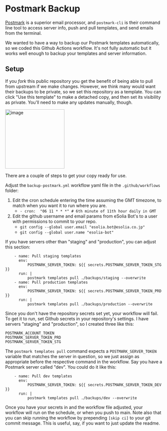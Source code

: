 # Postmark Backup

[Postmark](https://postmarkapp.com/) is a superior email processor, and `postmark-cli` is their command line tool to access server info, push and pull templates, and send emails from the terminal.  

We wanted to have a way to backup our Postmark templates automatically, so we coded this Github Actions workflow. It's not fully automatic but it works well enough to backup your templates and server information. 

## Setup

If you *fork* this public repository you get the benefit of being able to pull from upstream if we make changes. However, we think many would want their backups to be private, so we set this repository as a template. You can click "Use this template" to make a detached copy, and then set its visibility as private. You'll need to make any updates manually, though. 

<img width="190" alt="image" src="https://user-images.githubusercontent.com/512328/135370352-c1a1cab8-b935-4c6c-89b7-ab4c9a9be794.png">

There are a couple of steps to get your copy ready for use.  

Adjust the `backup-postmark.yml` workflow yaml file in the `.github/workflows` folder: 

1. Edit the cron schedule entering the time assuming the GMT timezone, to match when you want it to run where you are.
   * `- cron:  "06 11 * * *" # 6th minute of 11th hour daily in GMT` 
2. Edit the github username and email params from eSolia Bot's to a user with permissions to commit to your repo. 
   * `git config --global user.email "esolia.bot@esolia.co.jp"`
   * `git config --global user.name "esolia-bot"`

If you have servers other than "staging" and "production", you can adjust this section:

```
    - name: Pull staging templates
      env:
          POSTMARK_SERVER_TOKEN: ${{ secrets.POSTMARK_SERVER_TOKEN_STG }}
      run: |
          postmark templates pull ./backups/staging --overwrite
    - name: Pull production templates
      env:
          POSTMARK_SERVER_TOKEN: ${{ secrets.POSTMARK_SERVER_TOKEN_PRD }}
      run: |
          postmark templates pull ./backups/production --overwrite 
```

Since you don't have the repository secrets set yet, your workflow will fail. To get it to run, set Github secrets in your repository's settings. I have servers "staging" and "production", so I created three like this: 

```
POSTMARK_ACCOUNT_TOKEN
POSTMARK_SERVER_TOKEN_PRD
POSTMARK_SERVER_TOKEN_STG
```

The `postmark templates pull` command expects a `POSTMARK_SERVER_TOKEN` variable that matches the server in question, so we just assign as appropriate before the respective command in the workflow. Say you have a Postmark server called "dev". You could do it like this: 

```
    - name: Pull dev templates
      env:
          POSTMARK_SERVER_TOKEN: ${{ secrets.POSTMARK_SERVER_TOKEN_DEV }}
      run: |
          postmark templates pull ./backups/dev --overwrite
```

Once you have your secrets in and the workflow file adjusted, your workflow will run on the schedule, or when you push to main. Note also that you can skip running the workflow by prepending `[skip ci]` to your git commit message. This is useful, say, if you want to just update the readme. 

